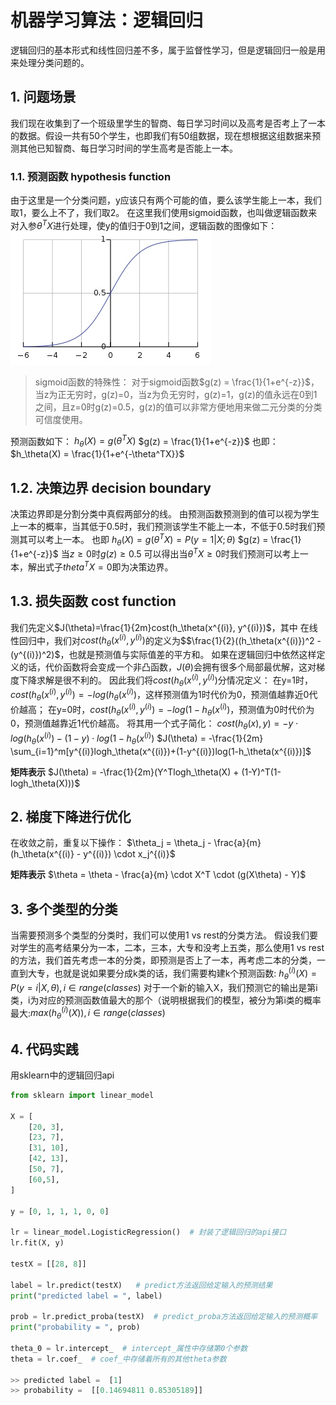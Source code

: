 # 机器学习算法：逻辑回归

逻辑回归的基本形式和线性回归差不多，属于监督性学习，但是逻辑回归一般是用来处理分类问题的。
<!-- more -->
## 1. 问题场景
我们现在收集到了一个班级里学生的智商、每日学习时间以及高考是否考上了一本的数据。假设一共有50个学生，也即我们有50组数据，现在想根据这组数据来预测其他已知智商、每日学习时间的学生高考是否能上一本。

### 1.1. 预测函数 hypothesis function
由于这里是一个分类问题，y应该只有两个可能的值，要么该学生能上一本，我们取1，要么上不了，我们取2。
在这里我们使用sigmoid函数，也叫做逻辑函数来对入参$\theta^TX$进行处理，使y的值归于0到1之间，逻辑函数的图像如下：
![sigmoid函数](media/15473553880461/15473560499535.jpg)
> sigmoid函数的特殊性：
> 对于sigmoid函数$g(z) = \frac{1}{1+e^{-z}}$，当z为正无穷时，g(z)=0，当z为负无穷时，g(z)=1，g(z)的值永远在0到1之间，且z=0时g(z)=0.5，g(z)的值可以非常方便地用来做二元分类的分类可信度使用。

预测函数如下：
$h_\theta(X) = g(\theta^TX)$
$g(z) = \frac{1}{1+e^{-z}}$
也即：
$h_\theta(X) = \frac{1}{1+e^{-\theta^TX}}$

## 1.2. 决策边界 decision boundary
决策边界即是分割分类中真假两部分的线。
由预测函数预测到的值可以视为学生上一本的概率，当其低于0.5时，我们预测该学生不能上一本，不低于0.5时我们预测其可以考上一本。
也即
$h_\theta(X) = g(\theta^TX) = P(y=1|X;\theta)$
$g(z) = \frac{1}{1+e^{-z}}$
当$z\ge0$时$g(z)\ge0.5$
可以得出当$\theta^TX\ge0$时我们预测可以考上一本，解出式子$theta^TX = 0$即为决策边界。

## 1.3. 损失函数 cost function
我们先定义$J(\theta)=\frac{1}{2m}cost(h_\theta(x^{(i)}, y^{(i)})$，其中
在线性回归中，我们对$cost(h_\theta(x^{(i)}, y^{(i)})$的定义为$$\frac{1}{2}((h_\theta(x^{(i)})^2 - (y^{(i)})^2)$，也就是预测值与实际值差的平方和。
如果在逻辑回归中依然这样定义的话，代价函数将会变成一个非凸函数，$J(\theta)$会拥有很多个局部最优解，这对梯度下降求解是很不利的。
因此我们将$cost(h_\theta(x^{(i)}, y^{(i)})$分情况定义：
在y=1时，$cost(h_\theta(x^{(i)}, y^{(i)}) = -log(h_\theta(x^{(i)})$，这样预测值为1时代价为0，预测值越靠近0代价越高；
在y=0时，$cost(h_\theta(x^{(i)}, y^{(i)}) = -log(1-h_\theta(x^{(i)})$，预测值为0时代价为0，预测值越靠近1代价越高。
将其用一个式子简化：
$cost(h_\theta(x), y) = -y \cdot log(h_\theta(x^{(i)}) - (1-y) \cdot log(1-h_\theta(x^{(i)})$
$J(\theta) = -\frac{1}{2m} \sum_{i=1}^m[y^{(i)}logh_\theta(x^{(i)})+(1-y^{(i)})log(1-h_\theta(x^{(i)})]$

**矩阵表示**
$J(\theta) = -\frac{1}{2m}(Y^Tlogh_\theta(X) + (1-Y)^T(1-logh_\theta(X)))$

## 2. 梯度下降进行优化
在收敛之前，重复以下操作：
$\theta_j = \theta_j - \frac{a}{m} (h_\theta(x^{(i)} - y^{(i)}) \cdot x_j^{(i)}$

**矩阵表示**
$\theta = \theta - \frac{a}{m} \cdot X^T \cdot (g(X\theta) - Y)$


## 3. 多个类型的分类
当需要预测多个类型的分类时，我们可以使用1 vs rest的分类方法。
假设我们要对学生的高考结果分为一本，二本，三本，大专和没考上五类，那么使用1 vs rest的方法，我们首先考虑一本的分类，即预测是否上了一本，再考虑二本的分类，一直到大专，也就是说如果要分成k类的话，我们需要构建k个预测函数:
$h^{(i)}_\theta(X) = P(y=i|X, \theta), i \in range(classes)$
对于一个新的输入X，我们预测它的输出是第i类，i为对应的预测函数值最大的那个（说明根据我们的模型，被分为第i类的概率最大:$max(h^{(i)}_\theta(X)), i \in range(classes)$

## 4. 代码实践
用sklearn中的逻辑回归api
```python
from sklearn import linear_model

X = [
    [20, 3],
    [23, 7],
    [31, 10],
    [42, 13],
    [50, 7],
    [60,5],
]

y = [0, 1, 1, 1, 0, 0]

lr = linear_model.LogisticRegression()  # 封装了逻辑回归的api接口
lr.fit(X, y)

testX = [[28, 8]]

label = lr.predict(testX)   # predict方法返回给定输入的预测结果
print("predicted label = ", label)

prob = lr.predict_proba(testX)  # predict_proba方法返回给定输入的预测概率
print("probability = ", prob)

theta_0 = lr.intercept_  # intercept_属性中存储第0个参数
theta = lr.coef_  # coef_中存储着所有的其他theta参数

>> predicted label =  [1]
>> probability =  [[0.14694811 0.85305189]]
```